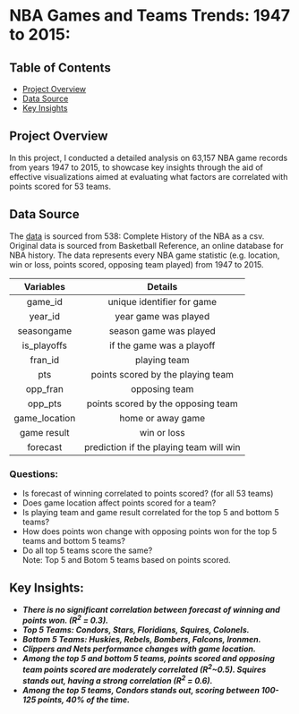 # NBA Games and Teams Trends: 1947 to 2015:

## Table of Contents
- [Project Overview](#projectoverview)
- [Data Source](#datasource)
- [Key Insights](#keyinsights)

## Project Overview
In this project, I conducted a detailed analysis on 63,157 NBA game records from years 1947 to 2015, to showcase key insights through the aid of effective visualizations aimed at evaluating  what factors are correlated with points scored for 53 teams.

## Data Source
The [data](https://data.fivethirtyeight.com) is sourced from 538: Complete History of the NBA as a csv. Original data is sourced from Basketball Reference, an online database for NBA history. The data represents every NBA game statistic (e.g. location, win or loss, points scored, opposing team played) from 1947 to 2015. 

| Variables | Details  | 
| :-----: | :---: |
| game_id | unique identifier for game |
| year_id | year game was played |
| seasongame | season game was played |
| is_playoffs | if the game was a playoff |
| fran_id | playing team |
| pts | points scored by the playing team | 
| opp_fran | opposing team |
| opp_pts | points scored by the opposing team |
| game_location | home or away game|
| game result | win or loss|
| forecast | prediction if the playing team will win |

### Questions:
- Is forecast of winning correlated to points scored? (for all 53 teams) <br>
- Does game location affect points scored for a team?<br>
- Is playing team and game result correlated for the top 5 and bottom 5 teams?<br>
- How does points won change with opposing points won for the top 5 teams and bottom 5 teams?<br>
- Do all top 5 teams score the same?<br>
Note: Top 5 and Botom 5 teams based on points scored.

## Key Insights:
- ***There is no significant correlation between forecast of winning and points won. (R<sup>2</sup> = 0.3).***<br>
- ***Top 5 Teams: Condors, Stars, Floridians, Squires, Colonels.***<br>
- ***Bottom 5 Teams: Huskies, Rebels, Bombers, Falcons, Ironmen.*** <br>
- ***Clippers and Nets performance changes with game location.*** <br>
- ***Among the top 5 and bottom 5 teams, points scored and opposing team points scored are moderately correlated (R<sup>2</sup>~0.5). Squires stands out, having a strong correlation (R<sup>2</sup> = 0.6).***<br>
- ***Among the top 5 teams, Condors stands out, scoring between 100-125 points, 40% of the time.***



